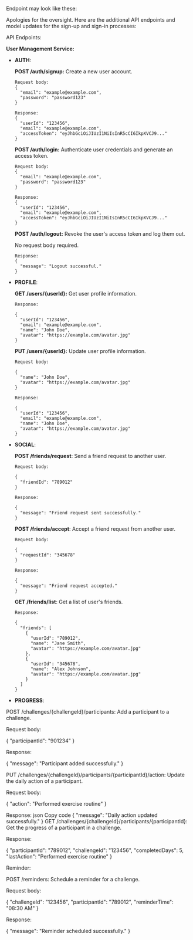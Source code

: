 Endpoint may look like these:


Apologies for the oversight. Here are the additional API endpoints and model updates for the sign-up and sign-in processes:

API Endpoints:

**User Management Service:**

- **AUTH**:
  
    **POST /auth/signup:** Create a new user account.

      Request body:
      {
        "email": "example@example.com",
        "password": "password123"
      }
    
      Response:
      {
        "userId": "123456",
        "email": "example@example.com",
        "accessToken": "eyJhbGciOiJIUzI1NiIsInR5cCI6IkpXVCJ9..."
      }
    
    **POST /auth/login:** Authenticate user credentials and generate an access token.
    
      Request body:
      {
        "email": "example@example.com",
        "password": "password123"
      }
      
      Response:
      {
        "userId": "123456",
        "email": "example@example.com",
        "accessToken": "eyJhbGciOiJIUzI1NiIsInR5cCI6IkpXVCJ9..."
      }
    
    **POST /auth/logout:** Revoke the user's access token and log them out.
    
    No request body required.
    
      Response:
      {
        "message": "Logout successful."
      }

  
- **PROFILE**:

    **GET /users/{userId}:** Get user profile information.
    
      Response:
      
      {
        "userId": "123456",
        "email": "example@example.com",
        "name": "John Doe",
        "avatar": "https://example.com/avatar.jpg"
      }
    
    **PUT /users/{userId}:** Update user profile information.
    
      Request body:
      
      {
        "name": "John Doe",
        "avatar": "https://example.com/avatar.jpg"
      }
    
      Response:
      
      {
        "userId": "123456",
        "email": "example@example.com",
        "name": "John Doe",
        "avatar": "https://example.com/avatar.jpg"
      }

- **SOCIAL**:

    **POST /friends/request**: Send a friend request to another user.
    
      Request body:
      
      {
        "friendId": "789012"
      }
      
      Response:
      
      {
        "message": "Friend request sent successfully."
      }
    
    **POST /friends/accept**: Accept a friend request from another user.
    
      Request body:
      
      {
        "requestId": "345678"
      }
      
      Response:
      
      {
        "message": "Friend request accepted."
      }
    
    **GET /friends/list**: Get a list of user's friends.
    
      Response:
      
      {
        "friends": [
          {
            "userId": "789012",
            "name": "Jane Smith",
            "avatar": "https://example.com/avatar.jpg"
          },
          {
            "userId": "345678",
            "name": "Alex Johnson",
            "avatar": "https://example.com/avatar.jpg"
          }
        ]
      }
  
- **PROGRESS**:

POST /challenges/{challengeId}/participants: Add a participant to a challenge.

Request body:

{
  "participantId": "901234"
}

Response:

{
  "message": "Participant added successfully."
}

PUT /challenges/{challengeId}/participants/{participantId}/action: Update the daily action of a participant.

Request body:

{
  "action": "Performed exercise routine"
}

Response:
json
Copy code
{
  "message": "Daily action updated successfully."
}
GET /challenges/{challengeId}/participants/{participantId}: Get the progress of a participant in a challenge.

Response:

{
  "participantId": "789012",
  "challengeId": "123456",
  "completedDays": 5,
  "lastAction": "Performed exercise routine"
}

Reminder:

POST /reminders: Schedule a reminder for a challenge.

Request body:

{
  "challengeId": "123456",
  "participantId": "789012",
  "reminderTime": "08:30 AM"
}

Response:

{
  "message": "Reminder scheduled successfully."
}
